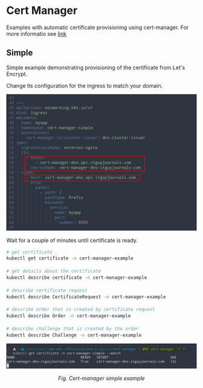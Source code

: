 # Cert Manager

Examples with automatic certificate provisioning using cert-manager.
For more informatio see [link](/README.md#cert-manager)

## Simple

Simple example demonstrating provisioning of the certificate from Let's Encrypt.

Change tls configuration for the ingress to match your domain.

<img title="Code update" alt="Code update" src="../../assets/cert-manager-simple-code-update.png">

Wait for a couple of minutes until certificate is ready.

```bash
# get certificate
kubectl get certificate -n cert-manager-example

# get details about the certificate
kubectl describe certificate -n cert-manager-example

# describe certificate request
kubectl describe CertificateRequest -n cert-manager-example

# describe order that is created by certificate request
kubectl describe Order -n cert-manager-example

# describe challenge that is created by the order
kubectl describe Challenge -n cert-manager-example
```


<p align="center">
    <img title="Certificate status" alt="Certificate Status" src="../../assets/cert-manager-certificate-status.png">
</p>
<p align="center">
    <em>Fig. Cert-manager simple example</em>
</p>

